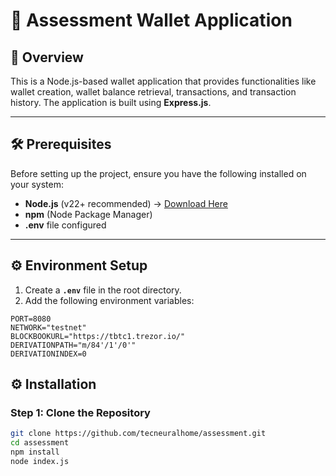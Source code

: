 # 🚀 Assessment Wallet Application

## 📌 Overview
This is a Node.js-based wallet application that provides functionalities like wallet creation, wallet balance retrieval, transactions, and transaction history. The application is built using **Express.js**.

---

## 🛠 Prerequisites
Before setting up the project, ensure you have the following installed on your system:

- **Node.js** (v22+ recommended) → [Download Here](https://nodejs.org/)
- **npm** (Node Package Manager)
- **.env** file configured

---

## ⚙️ Environment Setup
1. Create a **`.env`** file in the root directory.
2. Add the following environment variables:

```plaintext
PORT=8080
NETWORK="testnet"
BLOCKBOOKURL="https://tbtc1.trezor.io/"
DERIVATIONPATH="m/84'/1'/0'"
DERIVATIONINDEX=0
```

## ⚙️ Installation

### **Step 1: Clone the Repository**
```sh
git clone https://github.com/tecneuralhome/assessment.git
cd assessment
npm install
node index.js
